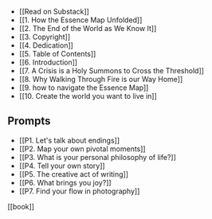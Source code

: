 - [[Read on Substack]]
- [[1. How the Essence Map Unfolded]]
- [[2. The End of the World as We Know It]]
- [[3. Copyright]]
- [[4. Dedication]]
- [[5. Table of Contents]]
- [[6. Introduction]]
- [[7. A Crisis is a Holy Summons to Cross the Threshold]]
- [[8. Why Walking Through Fire is our Way Home]]
- [[9. how to navigate the Essence Map]]
- [[10. Create the world you want to live in]]

## Prompts

- [[P1. Let's talk about endings]]
- [[P2. Map your own pivotal moments]]
- [[P3. What is your personal philosophy of life?]]
- [[P4. Tell your own story]]
- [[P5. The creative act of writing]]
- [[P6. What brings you joy?]]
- [[P7. Find your flow in photography]]

[[book]]